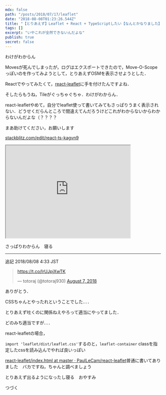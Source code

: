 ```yaml
---
mdx: false
path: "/posts/2018/07/17/leaflet"
date: "2018-08-08T01:23:26.544Z"
title: "【とりあえず】Leaflet + React + TypeScriptしたい【なんとかなりました】"
tags: []
excerpt: "いやこれが全然できないんだよな"
publish: true
secret: false
---
```


わけがわからん

Movesが死んでしまったが，ログはエクスポートできたので，Move-O-Scopeっぽいのを作ってみようとして，とりあえずOSMを表示させようとした．

Reactでやってみたくて，[react-leaflet](https://github.com/PaulLeCam/react-leaflet)に手を付けたんですよね．

そしたらもうね，Tileがぐっちゃぐちゃ．わけがわからん．

react-leafletやめて，自分でleaflet使って書いてみてもさっぱりうまく表示されない．どうせくだらんところで間違えてんだろうけどこれがわからないからわからないんだよな（？？？？

まあ助けてください，お願いします

[stackblitz.com/edit/react-ts-kagvn9](https://stackblitz.com/edit/react-ts-kagvn9)

<iframe src="https://stackblitz.com/edit/react-ts-kagvn9?embed=1&file=Map.tsx&view=preview" width="80%" height="300px"></iframe>

さっぱりわからん　寝る

---

追記 2018/08/08 4:33 JST

<blockquote class="twitter-tweet" data-conversation="none" data-cards="hidden" data-partner="tweetdeck"><p lang="und" dir="ltr"><a href="https://t.co/IrUJpjXwTK">https://t.co/IrUJpjXwTK</a></p>&mdash; totoraj (@totoraj930) <a href="https://twitter.com/totoraj930/status/1026882358358638592?ref_src=twsrc%5Etfw">August 7, 2018</a></blockquote>
<script async src="https://platform.twitter.com/widgets.js" charset="utf-8"></script>


ありがとう．

CSSちゃんとやったれということでした．．．

とりあえず吐くのに関係ねえやろって適当にやってました．

どのみち適当ですが．．．

react-leafletの場合，

`import 'leaflet/dist/leaflet.css'`するのと，`leaflet-container` classを指定したcssを読み込んでやれば良いっぽい

[react-leaflet/index.html at master · PaulLeCam/react-leaflet](https://github.com/PaulLeCam/react-leaflet/blob/master/example/index.html)普通に書いてありました　バカですね，ちゃんと調べましょう

とりあえず出るようになったし寝る　おやすみ

つづく